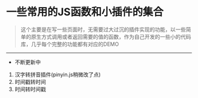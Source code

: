 # 一些常用的JS函数和小插件的集合

> 这个主要是在写一些页面时，无需要过大过沉的插件实现的功能，以一些简单的原生方式调用或者返回需要的值的函数，作为自己开发的一些小的代码库，几乎每个完整的功能都有对应的DEMO

---

- 不断更新中

1. 汉字转拼音插件(pinyin.js稍微改了点)
2. 时间戳转时间
3. 时间转时间戳

